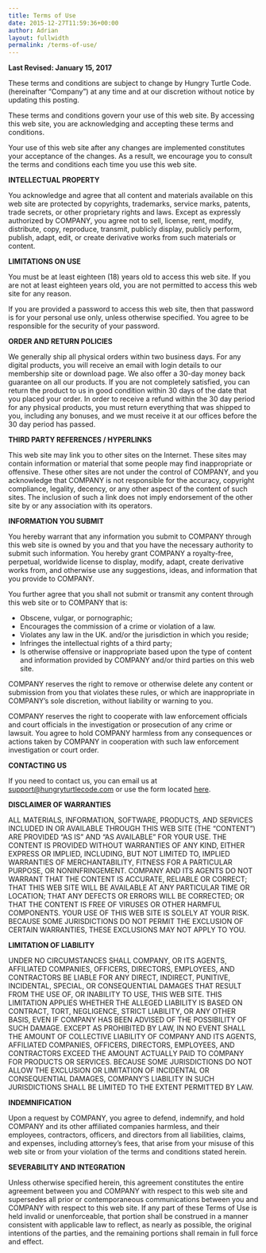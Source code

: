 ```yaml
---
title: Terms of Use
date: 2015-12-27T11:59:36+00:00
author: Adrian
layout: fullwidth
permalink: /terms-of-use/
---
```

**Last Revised: January 15, 2017**

These terms and conditions are subject to change by Hungry Turtle Code. (hereinafter “Company”) at any time and at our discretion without notice by updating this posting.

These terms and conditions govern your use of this web site. By accessing this web site, you are acknowledging and accepting these terms and conditions.

Your use of this web site after any changes are implemented constitutes your acceptance of the changes. As a result, we encourage you to consult the terms and conditions each time you use this web site.

**INTELLECTUAL PROPERTY**

You acknowledge and agree that all content and materials available on this web site are protected by copyrights, trademarks, service marks, patents, trade secrets, or other proprietary rights and laws. Except as expressly authorized by COMPANY, you agree not to sell, license, rent, modify, distribute, copy, reproduce, transmit, publicly display, publicly perform, publish, adapt, edit, or create derivative works from such materials or content.

**LIMITATIONS ON USE**

You must be at least eighteen (18) years old to access this web site. If you are not at least eighteen years old, you are not permitted to access this web site for any reason.

If you are provided a password to access this web site, then that password is for your personal use only, unless otherwise specified. You agree to be responsible for the security of your password.

**ORDER AND RETURN POLICIES**

We generally ship all physical orders within two business days. For any digital products, you will receive an email with login details to our membership site or download page. We also offer a 30-day money back guarantee on all our products. If you are not completely satisfied, you can return the product to us in good condition within 30 days of the date that you placed your order. In order to receive a refund within the 30 day period for any physical products, you must return everything that was shipped to you, including any bonuses, and we must receive it at our offices before the 30 day period has passed.

**THIRD PARTY REFERENCES / HYPERLINKS**

This web site may link you to other sites on the Internet. These sites may contain information or material that some people may find inappropriate or offensive. These other sites are not under the control of COMPANY, and you acknowledge that COMPANY is not responsible for the accuracy, copyright compliance, legality, decency, or any other aspect of the content of such sites. The inclusion of such a link does not imply endorsement of the other site by or any association with its operators.

**INFORMATION YOU SUBMIT**

You hereby warrant that any information you submit to COMPANY through this web site is owned by you and that you have the necessary authority to submit such information. You hereby grant COMPANY a royalty-free, perpetual, worldwide license to display, modify, adapt, create derivative works from, and otherwise use any suggestions, ideas, and information that you provide to COMPANY.

You further agree that you shall not submit or transmit any content through this web site or to COMPANY that is:

  * Obscene, vulgar, or pornographic;
  * Encourages the commission of a crime or violation of a law.
  * Violates any law in the UK. and/or the jurisdiction in which you reside;
  * Infringes the intellectual rights of a third party;
  * Is otherwise offensive or inappropriate based upon the type of content and information provided by COMPANY and/or third parties on this web site.

COMPANY reserves the right to remove or otherwise delete any content or submission from you that violates these rules, or which are inappropriate in COMPANY’s sole discretion, without liability or warning to you.

COMPANY reserves the right to cooperate with law enforcement officials and court officials in the investigation or prosecution of any crime or lawsuit. You agree to hold COMPANY harmless from any consequences or actions taken by COMPANY in cooperation with such law enforcement investigation or court order.

**CONTACTING US**

If you need to contact us, you can email us at support@hungryturtlecode.com or use the form located [here]({{site.baseurl}}/contact-us/).

**DISCLAIMER OF WARRANTIES**

ALL MATERIALS, INFORMATION, SOFTWARE, PRODUCTS, AND SERVICES INCLUDED IN OR AVAILABLE THROUGH THIS WEB SITE (THE “CONTENT”) ARE PROVIDED “AS IS” AND “AS AVAILABLE” FOR YOUR USE. THE CONTENT IS PROVIDED WITHOUT WARRANTIES OF ANY KIND, EITHER EXPRESS OR IMPLIED, INCLUDING, BUT NOT LIMITED TO, IMPLIED WARRANTIES OF MERCHANTABILITY, FITNESS FOR A PARTICULAR PURPOSE, OR NONINFRINGEMENT. COMPANY AND ITS AGENTS DO NOT WARRANT THAT THE CONTENT IS ACCURATE, RELIABLE OR CORRECT; THAT THIS WEB SITE WILL BE AVAILABLE AT ANY PARTICULAR TIME OR LOCATION; THAT ANY DEFECTS OR ERRORS WILL BE CORRECTED; OR THAT THE CONTENT IS FREE OF VIRUSES OR OTHER HARMFUL COMPONENTS. YOUR USE OF THIS WEB SITE IS SOLELY AT YOUR RISK. BECAUSE SOME JURISDICTIONS DO NOT PERMIT THE EXCLUSION OF CERTAIN WARRANTIES, THESE EXCLUSIONS MAY NOT APPLY TO YOU.

**LIMITATION OF LIABILITY**

UNDER NO CIRCUMSTANCES SHALL COMPANY, OR ITS AGENTS, AFFILIATED COMPANIES, OFFICERS, DIRECTORS, EMPLOYEES, AND CONTRACTORS BE LIABLE FOR ANY DIRECT, INDIRECT, PUNITIVE, INCIDENTAL, SPECIAL, OR CONSEQUENTIAL DAMAGES THAT RESULT FROM THE USE OF, OR INABILITY TO USE, THIS WEB SITE. THIS LIMITATION APPLIES WHETHER THE ALLEGED LIABILITY IS BASED ON CONTRACT, TORT, NEGLIGENCE, STRICT LIABILITY, OR ANY OTHER BASIS, EVEN IF COMPANY HAS BEEN ADVISED OF THE POSSIBILITY OF SUCH DAMAGE. EXCEPT AS PROHIBITED BY LAW, IN NO EVENT SHALL THE AMOUNT OF COLLECTIVE LIABILITY OF COMPANY AND ITS AGENTS, AFFILIATED COMPANIES, OFFICERS, DIRECTORS, EMPLOYEES, AND CONTRACTORS EXCEED THE AMOUNT ACTUALLY PAID TO COMPANY FOR PRODUCTS OR SERVICES. BECAUSE SOME JURISDICTIONS DO NOT ALLOW THE EXCLUSION OR LIMITATION OF INCIDENTAL OR CONSEQUENTIAL DAMAGES, COMPANY’S LIABILITY IN SUCH JURISDICTIONS SHALL BE LIMITED TO THE EXTENT PERMITTED BY LAW.

**INDEMNIFICATION**

Upon a request by COMPANY, you agree to defend, indemnify, and hold COMPANY and its other affiliated companies harmless, and their employees, contractors, officers, and directors from all liabilities, claims, and expenses, including attorney’s fees, that arise from your misuse of this web site or from your violation of the terms and conditions stated herein.

**SEVERABILITY AND INTEGRATION**

Unless otherwise specified herein, this agreement constitutes the entire agreement between you and COMPANY with respect to this web site and supersedes all prior or contemporaneous communications between you and COMPANY with respect to this web site. If any part of these Terms of Use is held invalid or unenforceable, that portion shall be construed in a manner consistent with applicable law to reflect, as nearly as possible, the original intentions of the parties, and the remaining portions shall remain in full force and effect.
